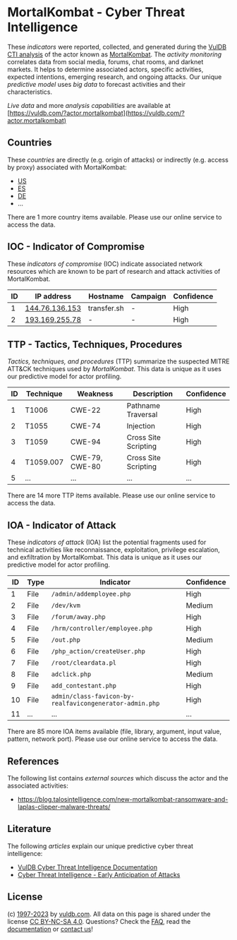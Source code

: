 # MortalKombat - Cyber Threat Intelligence

These _indicators_ were reported, collected, and generated during the [VulDB CTI analysis](https://vuldb.com/?kb.cti) of the actor known as [MortalKombat](https://vuldb.com/?actor.mortalkombat). The _activity monitoring_ correlates data from social media, forums, chat rooms, and darknet markets. It helps to determine associated actors, specific activities, expected intentions, emerging research, and ongoing attacks. Our unique _predictive model_ uses _big data_ to forecast activities and their characteristics.

_Live data_ and more _analysis capabilities_ are available at [https://vuldb.com/?actor.mortalkombat](https://vuldb.com/?actor.mortalkombat)

## Countries

These _countries_ are directly (e.g. origin of attacks) or indirectly (e.g. access by proxy) associated with MortalKombat:

* [US](https://vuldb.com/?country.us)
* [ES](https://vuldb.com/?country.es)
* [DE](https://vuldb.com/?country.de)
* ...

There are 1 more country items available. Please use our online service to access the data.

## IOC - Indicator of Compromise

These _indicators of compromise_ (IOC) indicate associated network resources which are known to be part of research and attack activities of MortalKombat.

ID | IP address | Hostname | Campaign | Confidence
-- | ---------- | -------- | -------- | ----------
1 | [144.76.136.153](https://vuldb.com/?ip.144.76.136.153) | transfer.sh | - | High
2 | [193.169.255.78](https://vuldb.com/?ip.193.169.255.78) | - | - | High

## TTP - Tactics, Techniques, Procedures

_Tactics, techniques, and procedures_ (TTP) summarize the suspected MITRE ATT&CK techniques used by _MortalKombat_. This data is unique as it uses our predictive model for actor profiling.

ID | Technique | Weakness | Description | Confidence
-- | --------- | -------- | ----------- | ----------
1 | T1006 | CWE-22 | Pathname Traversal | High
2 | T1055 | CWE-74 | Injection | High
3 | T1059 | CWE-94 | Cross Site Scripting | High
4 | T1059.007 | CWE-79, CWE-80 | Cross Site Scripting | High
5 | ... | ... | ... | ...

There are 14 more TTP items available. Please use our online service to access the data.

## IOA - Indicator of Attack

These _indicators of attack_ (IOA) list the potential fragments used for technical activities like reconnaissance, exploitation, privilege escalation, and exfiltration by MortalKombat. This data is unique as it uses our predictive model for actor profiling.

ID | Type | Indicator | Confidence
-- | ---- | --------- | ----------
1 | File | `/admin/addemployee.php` | High
2 | File | `/dev/kvm` | Medium
3 | File | `/forum/away.php` | High
4 | File | `/hrm/controller/employee.php` | High
5 | File | `/out.php` | Medium
6 | File | `/php_action/createUser.php` | High
7 | File | `/root/cleardata.pl` | High
8 | File | `adclick.php` | Medium
9 | File | `add_contestant.php` | High
10 | File | `admin/class-favicon-by-realfavicongenerator-admin.php` | High
11 | ... | ... | ...

There are 85 more IOA items available (file, library, argument, input value, pattern, network port). Please use our online service to access the data.

## References

The following list contains _external sources_ which discuss the actor and the associated activities:

* https://blog.talosintelligence.com/new-mortalkombat-ransomware-and-laplas-clipper-malware-threats/

## Literature

The following _articles_ explain our unique predictive cyber threat intelligence:

* [VulDB Cyber Threat Intelligence Documentation](https://vuldb.com/?kb.cti)
* [Cyber Threat Intelligence - Early Anticipation of Attacks](https://www.scip.ch/en/?labs.20201022)

## License

(c) [1997-2023](https://vuldb.com/?kb.changelog) by [vuldb.com](https://vuldb.com/?kb.about). All data on this page is shared under the license [CC BY-NC-SA 4.0](https://creativecommons.org/licenses/by-nc-sa/4.0/). Questions? Check the [FAQ](https://vuldb.com/?kb.faq), read the [documentation](https://vuldb.com/?kb) or [contact us](https://vuldb.com/?contact)!
